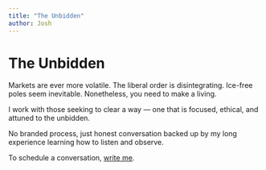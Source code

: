 ```yaml
---
title: "The Unbidden"
author: Josh
---
```


# The Unbidden

Markets are ever more volatile. The liberal order is disintegrating. Ice-free poles seem inevitable. Nonetheless, you need to make a living.

<!--
I work with those seeking to clear a focused, ethical, attuned-to-the-unbidden way/path forward.
-->

I work with those seeking to clear a way — one that is focused, ethical, and attuned to the unbidden.

No branded process, just honest conversation backed up by my long experience learning how to listen and observe.

To schedule a conversation, [write me](mailto:josh@joshberson.net).
